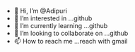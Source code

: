 - 👋 Hi, I’m @Adipuri
- 👀 I’m interested in ...github
- 🌱 I’m currently learning ...github
- 💞️ I’m looking to collaborate on ...github
- 📫 How to reach me ...reach with gmail


<!---
Adipuri/Adipuri is a ✨ special ✨ repository because its `README.md` (this file) appears on your GitHub profile.
You can click the Preview link to take a look at your changes.
--->
